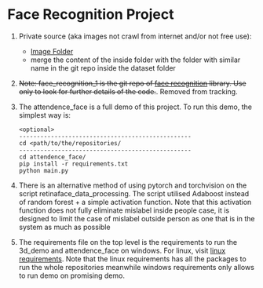 # Face Recognition Project

1. Private source (aka images not crawl from internet and/or not free use):
	- [Image Folder](https://drive.google.com/drive/folders/1Fi7JgWgvXXalUf8QW8aRLITR7TEmpTDj?usp=sharing)
	- merge the content of the inside folder with the folder with similar name in the git repo inside the dataset folder
	
2. ~~Note: face\_recognition\_1 is the git repo of [face recognition](https://github.com/ageitgey/face_recognition) library. Use only to look for further details of the code.~~. Removed from tracking.

3. The attendence\_face is a full demo of this project. To run this demo, the simplest way is:

    ```
    <optional>
    -------------------------------------------------
    cd <path/to/the/repositories/
    -------------------------------------------------
    cd attendence_face/
    pip install -r requirements.txt
    python main.py
    ```
   
4. There is an alternative method of using pytorch and torchvision on the script retinaface_data_processing. The script utilised Adaboost instead of random forest + a simple activation function.
Note that this activation function does not fully eliminate mislabel inside people case, it is designed to limit the case of mislabel outside person as one that is in the system as much as possible

5. The requirements file on the top level is the requirements to run the 3d_demo and attendence_face on windows. For linux, visit [linux requirements](Pytorch_Retinaface/requirements.txt). Note that the linux requirements has all the packages to run the whole repositories meanwhile windows requirements only allows to run demo on promising demo.